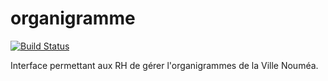 # organigramme
[![Build Status](https://travis-ci.org/DSI-Ville-Noumea/organigramme.svg?branch=master)](https://travis-ci.org/DSI-Ville-Noumea/organigramme)

Interface permettant aux RH de gérer l'organigrammes de la Ville Nouméa.
